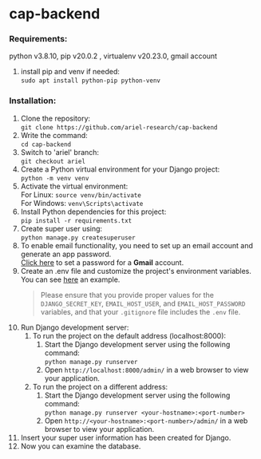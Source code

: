 # cap-backend

### Requirements:
python v3.8.10, pip v20.0.2 , virtualenv v20.23.0, 
gmail account 
1. install pip and venv if needed: \
  `sudo apt install python-pip python-venv`

### Installation:

1. Clone the repository: \
  `git clone https://github.com/ariel-research/cap-backend`
2. Write the command: \
	`cd cap-backend`
3. Switch to 'ariel' branch: \
  `git checkout ariel`
4. Create a Python virtual environment for your Django project: \
  `python -m venv venv`
5. Activate the virtual environment: \
  For Linux: `source venv/bin/activate` \
  For Windows: `venv\Scripts\activate`
6. Install Python dependencies for this project: \
  `pip install -r requirements.txt`
7. Create super user using: \
	`python manage.py createsuperuser`
8. To enable email functionality, you need to set up an email account and generate an app password. \
 [Click here](https://myaccount.google.com/u/5/apppasswords?rapt=AEjHL4PVSRuI1AeFAIqdg6dIjB9A4zziBSL3xoeb7ggmM9kZNb8ZZz-0GkY9PnOa7OnM5Ge1g1mt02nZYo5vdZYenIA13zjbJg) to set a password for a **Gmail** account.
9. Create an .env file and customize the project's environment variables. You can see [here](.env-example) an example.
	> Please ensure that you provide proper values for the `DJANGO_SECRET_KEY`, `EMAIL_HOST_USER`, and `EMAIL_HOST_PASSWORD` variables, 	and that your `.gitignore` file includes the `.env` file.
11. Run Django development server:    	
	1. To run the project on the default address (localhost:8000):
	    1. Start the Django development server using the following command: \
		`python manage.py runserver`
	    2. Open `http://localhost:8000/admin/` in a web browser to view your application.
	2. To run the project on a different address:
	    1. Start the Django development server using the following command: \
		`python manage.py runserver <your-hostname>:<port-number>`
	    2. Open `http://<your-hostname>:<port-number>/admin/` in a web browser to view your application.
12. Insert your super user information has been created for Django.
13. Now you can examine the database.
